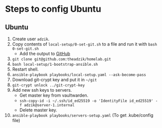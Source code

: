 # Steps to config Ubuntu

## Ubuntu

1. Create user `adzik`.
1. Copy contents of `local-setup/0-set-git.sh` to a file and run it with `bash 0-set-git.sh`
    * Add the output to [GitHub](https://github.com/settings/ssh/new)
1. `git clone git@github.com:theadzik/homelab.git`
1. `bash local-setup/1-bootstrap-ansible.sh`
1. Restart shell.
1. `ansible-playbook playbooks/local-setup.yaml --ask-become-pass`
1. Download git-crypt key and put it in `~/git`
1. `git-crypt unlock ../git-crypt-key`
1. Add new ssh keys to servers.
    * Get master key from vaultwarden.
    * `ssh-copy-id -i ~/.ssh/id_ed25519 -o 'IdentityFile id_ed25519' -f adzik@server-1.internal`
    * Delete master key.
1. `ansible-playbook playbooks/servers-setup.yaml` (To get .kube/config file)
